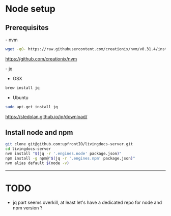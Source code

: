 # Node setup

## Prerequisites

- nvm
  ```bash
  wget -qO- https://raw.githubusercontent.com/creationix/nvm/v0.31.4/install.sh | bash
  ```

  https://github.com/creationix/nvm

- jq

  - OSX
  ```bash
  brew install jq
  ```

  - Ubuntu
  ```bash
  sudo apt-get install jq
  ```

  https://stedolan.github.io/jq/download/

## Install node and npm

```bash
git clone git@github.com:upfrontIO/livingdocs-server.git
cd livingdocs-server
nvm install "$(jq -r '.engines.node' package.json)"
npm install -g npm@"$(jq -r '.engines.npm' package.json)"
nvm alias default $(node -v)
```

****

# TODO
- jq part seems overkill, at least let's have a dedicated repo for node and npm version ?
